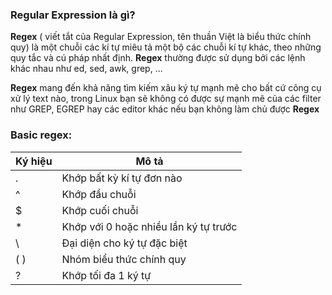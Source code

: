 ### Regular Expression là gì?

**Regex** ( viết tắt của Regular Expression, tên thuần Việt là biểu thức chính quy) là một chuỗi các kí tự miêu tả một bộ các chuỗi kí tự khác, theo những quy tắc và cú pháp nhất định. **Regex** thường được sử dụng bởi các lệnh khác nhau như ed, sed, awk, grep, ...

**Regex** mang đến khả năng tìm kiếm xâu ký tự mạnh mẽ cho bất cứ công cụ xử lý text nào, trong Linux bạn sẽ không có được sự mạnh mẽ của các filter như GREP, EGREP hay các editor khác nếu bạn không làm chủ được **Regex**

### Basic regex:

| Ký hiệu | Mô tả |
|-----------|---|
|.     |Khớp bất kỳ kí tự đơn nào |
|^      |Khớp đầu chuỗi |
|$      |Khớp cuối chuỗi |
|*      |Khớp với 0 hoặc nhiều lần ký tự trước|
|\      |Đại diện cho ký tự đặc biệt|
|( )    |Nhóm biểu thức chính quy|
|?      |Khớp tối đa 1 ký tự|
